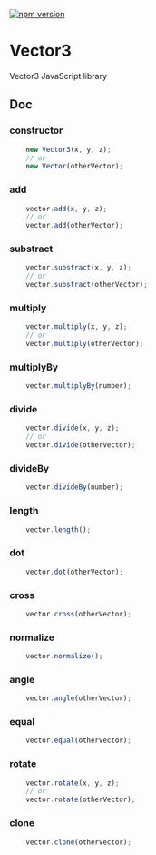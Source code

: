[![npm version](https://badge.fury.io/js/vector-3.svg)](https://www.npmjs.com/package/vector-3)

# Vector3

Vector3 JavaScript library

## Doc

### constructor
```javascript
	new Vector3(x, y, z);
	// or
	new Vector(otherVector);
```

### add
```javascript
	vector.add(x, y, z);
	// or
	vector.add(otherVector);
```

### substract
```javascript
	vector.substract(x, y, z);
	// or
	vector.substract(otherVector);
```

### multiply
```javascript
	vector.multiply(x, y, z);
	// or
	vector.multiply(otherVector);
```

### multiplyBy
```javascript
	vector.multiplyBy(number);
```

### divide
```javascript
	vector.divide(x, y, z);
	// or
	vector.divide(otherVector);
```

### divideBy
```javascript
	vector.divideBy(number);
```

### length
```javascript
	vector.length();
```

### dot
```javascript
	vector.dot(otherVector);
```

### cross
```javascript
	vector.cross(otherVector);
```

### normalize
```javascript
	vector.normalize();
```

### angle
```javascript
	vector.angle(otherVector);
```

### equal
```javascript
	vector.equal(otherVector);
```

### rotate
```javascript
	vector.rotate(x, y, z);
	// or
	vector.rotate(otherVector);
```

### clone
```javascript
	vector.clone(otherVector);
```